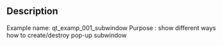 ## Description
Example name: qt_examp_001_subwindow
Purpose : show different ways how to create/destroy pop-up subwindow


